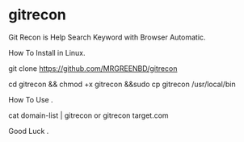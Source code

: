 # gitrecon
Git Recon is Help Search Keyword with Browser Automatic.

How To Install in Linux.

git clone https://github.com/MRGREENBD/gitrecon

cd gitrecon && chmod +x gitrecon &&sudo cp gitrecon /usr/local/bin

How To Use .

cat domain-list | gitrecon
or 
gitrecon target.com

Good Luck .
